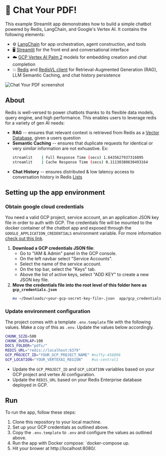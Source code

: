 # 📃 Chat Your PDF!

This example Streamlit app demonstrates how to build a simple chatbot powered by Redis, LangChain, and Google's Vertex AI. It contains the following elements:

- ⚙️ [LangChain](https://python.langchain.com/docs/get_started/introduction.html) for app orchestration, agent construction, and tools
- 🖥️ [Streamlit](https://docs.streamlit.io/knowledge-base/tutorials/build-conversational-apps) for the front end and conversational interface
- ☁️ [GCP Vertex AI Palm 2](https://cloud.google.com/vertex-ai/docs/generative-ai/start/quickstarts/api-quickstart) models for embedding creation and chat completion
- 💥 [Redis](https://redis.io) and [RedisVL client](https://redisvl.com) for Retrieval-Augmented Generation (RAG), LLM Semantic Caching, and chat history persistence

![Chat Your PDF screenshot](https://github.com/RedisVentures/gcp-redis-llm-stack/assets/20304844/fdf24716-965a-4a66-88b2-761427ff61c0)

## About
Redis is well-versed to power chatbots thanks to its flexible data models, query engine, and high performance. This enables users to leverage redis for a variety of gen AI needs:
- **RAG** -- ensures that relevant context is retrieved from Redis as a [Vector Database](https://redis.com/solutions/use-cases/vector-database), given a users question
- **Semantic Caching** -- ensures that duplicate requests for identical or very *similar* information are not exhuastive. Ex:
    ```bash
    streamlit    | Full Response Time (secs) 1.6435627937316895
    streamlit    | Cache Response Time (secs) 0.11130380630493164
    ```
- **Chat History** -- ensures distributed & low latency access to conversation history in Redis [Lists](https://redis.io/docs/data-types/lists/)

## Setting up the app environment

### Obtain google cloud credentials
You need a valid GCP project, service account, an an application JSON key file in order to auth with GCP. The credentials file will be mounted to the docker container of the chatbot app and exposed through the `GOOGLE_APPLICATION_CREDENTIALS` environment variable. For more information [check out this link](https://cloud.google.com/docs/authentication/application-default-credentials#GAC).


1) **Download a GCP credentials JSON file**:
    - Go to "IAM & Admin" panel in the GCP console.
    - On the left navbar select "Service Accounts".
    - Select the name of the service account.
    - On the top bar, select the "Keys" tab.
    - Above the list of active keys, select "ADD KEY" to create a new JSON key file.
2) **Move the credentials file into the root level of this folder here as `gcp_credentials.json`**
    ```bash
    mv ~/Downloads/<your-gcp-secret-key-file>.json  app/gcp_credentials.json
    ```

### Update environment configuration
The project comes with a template `.env.template` file with the following values. Make a coy of this as `.env`. Update the values below accordingly.

```bash
CHUNK_SIZE=500
CHUNK_OVERLAP=100
DOCS_FOLDER="pdfs/"
REDIS_URL="redis://localhost:6379"
GCP_PROJECT_ID="YOUR_GCP_PROJECT_NAME" #nifty-456098
GCP_LOCATION="YOUR_VERTEXAI_REGION"    #us-central1
```

- Update the `GCP_PROJECT_ID` and `GCP_LOCATION` variables based on your GCP project and vertex AI configuration.
- Update the `REDIS_URL` based on your Redis Enterprise database deployed in GCP.


## Run

To run the app, follow these steps:

1. Clone this repository to your local machine.
2. Set up your GCP credentials as outlined above.
3. Copy the `.env.template` to `.env` and configure the values as outlined above.
4. Run the app with Docker compose: `docker-compose up.
5. Hit your brower at http://localhost:8080/.

